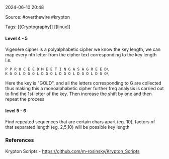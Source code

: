 
2024-06-10 20:48

Source: #overthewire #krypton 

Tags: [[Cryptography]] [[linux]]

#### Level 4 - 5

Vigenère cipher is a polyalphabetic cipher
we know the key length, we can map every nth letter from the cipher text corresponding to the key length i.e.
```
P P R O C E E D M E E T I N G A S A G R E E D\
K G O L D G O L D G O L D G O L D G O L D G O\
```

Here the key is "GOLD", and all the letters corresponding to G are collected thus making this a monoalphabetic cipher further freq analysis is carried out to find the 1st letter of the key.
Then increase the shift by one and then repeat the process

#### level 5 - 6 

Find repeated sequences that are certain chars apart (eg. 10), factors of that separated length (eg. 2,5,10) will be possible key length 



### References

Krypton Scripts - 
https://github.com/m-rosinsky/Krypton_Scripts